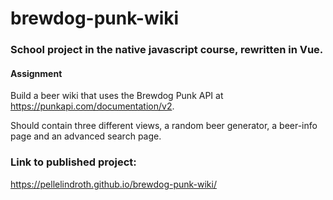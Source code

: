 # brewdog-punk-wiki

### School project in the native javascript course, rewritten in Vue.

#### Assignment

Build a beer wiki that uses the Brewdog Punk API at https://punkapi.com/documentation/v2.

Should contain three different views, a random beer generator, a beer-info page and an advanced search page.

### Link to published project:

https://pellelindroth.github.io/brewdog-punk-wiki/
